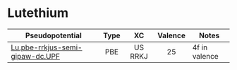 # Lutethium
| Pseudopotential | Type | XC | Valence | Notes |
|-----------------|:----:|:--:|:-------:|-------|
| [Lu.pbe-rrkjus-semi-gipaw-dc.UPF](./Lu.pbe-rrkjus-semi-gipaw-dc/Lu.pbe-rrkjus-semi-gipaw-dc.UPF) | PBE | US RRKJ | 25 | 4f in valence |

